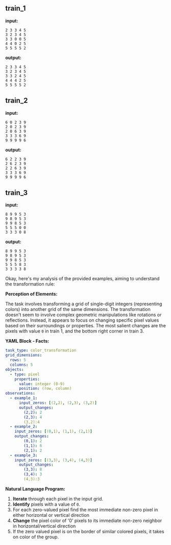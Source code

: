 
## train_1

**input:**
```
2 3 3 4 5
3 2 3 4 5
3 3 0 0 5
4 4 0 2 5
5 5 5 5 2
```


**output:**
```
2 3 3 4 5
3 2 3 4 5
3 3 2 4 5
4 4 4 2 5
5 5 5 5 2
```


## train_2

**input:**
```
6 0 2 3 9
2 0 2 3 9
2 0 6 3 9
3 3 3 6 9
9 9 9 9 6
```


**output:**
```
6 2 2 3 9
2 6 2 3 9
2 2 6 3 9
3 3 3 6 9
9 9 9 9 6
```


## train_3

**input:**
```
8 9 9 5 3
9 8 9 5 3
9 9 8 5 3
5 5 5 0 0
3 3 3 0 8
```


**output:**
```
8 9 9 5 3
9 8 9 5 3
9 9 8 5 3
5 5 5 8 3
3 3 3 3 8
```

Okay, here's my analysis of the provided examples, aiming to understand the transformation rule:

**Perception of Elements:**

The task involves transforming a grid of single-digit integers (representing colors) into another grid of the same dimensions. The transformation doesn't seem to involve complex geometric manipulations like rotations or reflections. Instead, it appears to focus on changing specific pixel values based on their surroundings or properties. The most salient changes are the pixels with value `0` in train 1, and the bottom right corner in train 3.

**YAML Block - Facts:**


```yaml
task_type: color_transformation
grid_dimensions:
  rows: 5
  columns: 5
objects:
  - type: pixel
    properties:
      value: integer (0-9)
      position: (row, column)
observations:
  - example_1:
      input_zeros: [(2,2), (2,3), (3,2)]
      output_changes:
        (2,2): 2
        (2,3): 4
        (3,2):4
  - example_2:
    input_zeros: [(0,1), (1,1), (2,1)]
    output_changes:
        (0,1): 2
        (1,1): 6
        (2,1): 2
  - example_3:
    input_zeros: [(3,3), (3,4), (4,3)]
      output_changes:
        (3,3): 8
        (3,4): 3
        (4,3):3

```


**Natural Language Program:**

1.  **Iterate** through each pixel in the input grid.
2.  **Identify** pixels with a value of `0`.
3.  For each zero-valued pixel find the most immediate non-zero pixel in either horizontal or vertical direction
4.  **Change** the pixel color of '0' pixels to its immediate non-zero neighbor in horizontal/vertical direction
5. If the zero valued pixel is on the border of similar colored pixels, it takes on color of the group.


